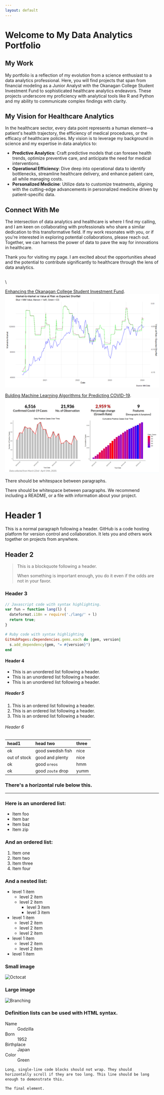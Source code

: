 ```yaml
---
layout: default
---
```

# Welcome to My Data Analytics Portfolio

## My Work

My portfolio is a reflection of my evolution from a science enthusiast to a data analytics professional. Here, you will find projects that span from financial modeling as a Junior Analyst with the Okanagan College Student Investment Fund to sophisticated healthcare analytics endeavors. These projects underscore my proficiency with analytical tools like R and Python and my ability to communicate complex findings with clarity.

## My Vision for Healthcare Analytics

In the healthcare sector, every data point represents a human element—a patient's health trajectory, the efficiency of medical procedures, or the efficacy of healthcare policies. My vision is to leverage my background in science and my expertise in data analytics to:

- **Predictive Analytics**: Craft predictive models that can foresee health trends, optimize preventive care, and anticipate the need for medical interventions.
- **Operational Efficiency**: Dive deep into operational data to identify bottlenecks, streamline healthcare delivery, and enhance patient care, all while managing costs.
- **Personalized Medicine**: Utilize data to customize treatments, aligning with the cutting-edge advancements in personalized medicine driven by patient-specific data.

## Connect With Me

The intersection of data analytics and healthcare is where I find my calling, and I am keen on collaborating with professionals who share a similar dedication to this transformative field. If my work resonates with you, or if you're interested in exploring potential collaborations, please reach out. Together, we can harness the power of data to pave the way for innovations in healthcare.

Thank you for visiting my page. I am excited about the opportunities ahead and the potential to contribute significantly to healthcare through the lens of data analytics.

\
\

[Enhancing the Okanagan College Student Investment Fund](./another-page.html).
<img src="/assets/img/Rplot.png"/>



[Bulding Machine Learning Algorithms for Predicting COVID-19](./assets/img/DSCI_401_Presentation.pdf).
<img src="/assets/img/covid-proj.png"/>


There should be whitespace between paragraphs.

There should be whitespace between paragraphs. We recommend including a README, or a file with information about your project.

# Header 1

This is a normal paragraph following a header. GitHub is a code hosting platform for version control and collaboration. It lets you and others work together on projects from anywhere.

## Header 2

> This is a blockquote following a header.
>
> When something is important enough, you do it even if the odds are not in your favor.

### Header 3

```js
// Javascript code with syntax highlighting.
var fun = function lang(l) {
  dateformat.i18n = require('./lang/' + l)
  return true;
}
```

```ruby
# Ruby code with syntax highlighting
GitHubPages::Dependencies.gems.each do |gem, version|
  s.add_dependency(gem, "= #{version}")
end
```

#### Header 4

*   This is an unordered list following a header.
*   This is an unordered list following a header.
*   This is an unordered list following a header.

##### Header 5

1.  This is an ordered list following a header.
2.  This is an ordered list following a header.
3.  This is an ordered list following a header.

###### Header 6

| head1        | head two          | three |
|:-------------|:------------------|:------|
| ok           | good swedish fish | nice  |
| out of stock | good and plenty   | nice  |
| ok           | good `oreos`      | hmm   |
| ok           | good `zoute` drop | yumm  |

### There's a horizontal rule below this.

* * *

### Here is an unordered list:

*   Item foo
*   Item bar
*   Item baz
*   Item zip

### And an ordered list:

1.  Item one
1.  Item two
1.  Item three
1.  Item four

### And a nested list:

- level 1 item
  - level 2 item
  - level 2 item
    - level 3 item
    - level 3 item
- level 1 item
  - level 2 item
  - level 2 item
  - level 2 item
- level 1 item
  - level 2 item
  - level 2 item
- level 1 item

### Small image

![Octocat](https://github.githubassets.com/images/icons/emoji/octocat.png)

### Large image

![Branching](https://guides.github.com/activities/hello-world/branching.png)


### Definition lists can be used with HTML syntax.

<dl>
<dt>Name</dt>
<dd>Godzilla</dd>
<dt>Born</dt>
<dd>1952</dd>
<dt>Birthplace</dt>
<dd>Japan</dd>
<dt>Color</dt>
<dd>Green</dd>
</dl>

```
Long, single-line code blocks should not wrap. They should horizontally scroll if they are too long. This line should be long enough to demonstrate this.
```

```
The final element.
```
